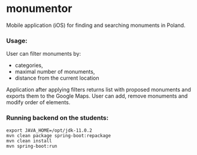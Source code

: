 # monumentor

Mobile application (iOS) for finding and searching monuments in Poland. 

### Usage:
User can filter monuments by:
- categories,
- maximal number of monuments,
- distance from the current location

Application after applying filters returns list with proposed monuments and exports them to the Google Maps. User can add, remove monuments and modify order of elements.

### Running backend on the students:

    export JAVA_HOME=/opt/jdk-11.0.2
    mvn clean package spring-boot:repackage
    mvn clean install
    mvn spring-boot:run
